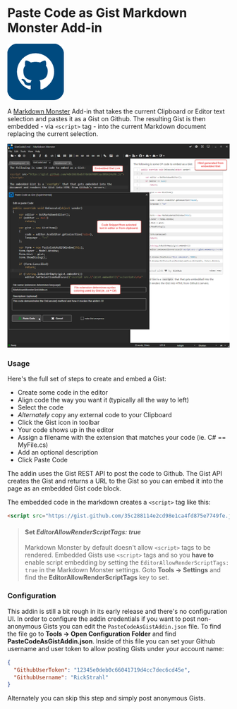 ﻿# Paste Code as Gist Markdown Monster Add-in

<img src="Build\icon.png" width="128" />

A [Markdown Monster](https://markdownmonster.west-wind.com) Add-in that takes the current Clipboard or Editor text selection and pastes it as a Gist on Github. The resulting Gist is then embedded - via `<script>` tag - into the current Markdown document replacing the current selection.

![Screenshot of the Addin UI](screenshot.png)

### Usage
Here's the full set of steps to create and embed a Gist:

* Create some code in the editor
* Align code the way you want it (typically all the way to left)
* Select the code
* *Alternately* copy any external code to your Clipboard
* Click the Gist icon in toolbar
* Your code shows up in the editor
* Assign a filename with the extension that matches your code (ie. C# == MyFile.cs)
* Add an optional description
* Click Paste Code

The addin uses the Gist REST API to post the code to Github. The Gist API creates the Gist and returns a URL to the Gist so you can embed it into the page as an embedded Gist code block.

The embedded code in the markdown creates a `<script>` tag like this:

```html
<script src="https://gist.github.com/35c288114e2cd98e1ca4fd875e7749fe.js"></script>
```

> #### Set *EditorAllowRenderScriptTags: true*
> Markdown Monster by default doesn't allow `<script>` tags to be rendered. Embedded Gists use `<script>` tags and so you **have to** enable script embedding by setting the `EditorAllowRenderScriptTags: true` in the Markdown Monster settings. Goto **Tools -> Settings** and find the **EditorAllowRenderScriptTags** key to set.

### Configuration
This addin is still a bit rough in its early release and there's no configuration UI. In order to configure the addin credentials if you want to post non-anonymous Gists you can edit the `PasteCodeAsGistAddin.json` file. To find the file go to **Tools -> Open Configuration Folder** and find **PasteCodeAsGistAddin.json**. Inside of this file you can set your Github username and user token to allow posting Gists under your account name:

```json
{
  "GithubUserToken": "12345e0deb0c66041719d4cc7dec6cd45e",
  "GithubUsername": "RickStrahl"
}
```

Alternately you can skip this step and simply post anonymous Gists.